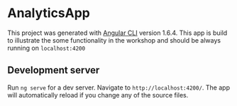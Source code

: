 # AnalyticsApp

This project was generated with [Angular CLI](https://github.com/angular/angular-cli) version 1.6.4.
This app is build to illustrate the some functionality in the workshop and should be always running on `localhost:4200`


## Development server

Run `ng serve` for a dev server. Navigate to `http://localhost:4200/`. The app will automatically reload if you change any of the source files.
